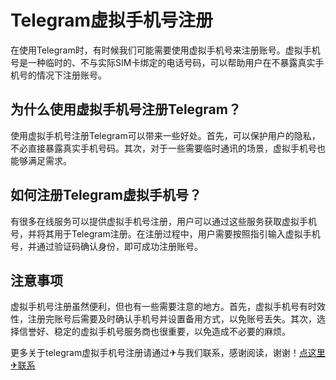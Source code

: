 # Telegram虚拟手机号注册

在使用Telegram时，有时候我们可能需要使用虚拟手机号来注册账号。虚拟手机号是一种临时的、不与实际SIM卡绑定的电话号码，可以帮助用户在不暴露真实手机号的情况下注册账号。

## 为什么使用虚拟手机号注册Telegram？

使用虚拟手机号注册Telegram可以带来一些好处。首先，可以保护用户的隐私，不必直接暴露真实手机号码。其次，对于一些需要临时通讯的场景，虚拟手机号也能够满足需求。

## 如何注册Telegram虚拟手机号？

有很多在线服务可以提供虚拟手机号注册，用户可以通过这些服务获取虚拟手机号，并将其用于Telegram注册。在注册过程中，用户需要按照指引输入虚拟手机号，并通过验证码确认身份，即可成功注册账号。

## 注意事项

虚拟手机号注册虽然便利，但也有一些需要注意的地方。首先，虚拟手机号有时效性，注册完账号后需要及时确认手机号并设置备用方式，以免账号丢失。其次，选择信誉好、稳定的虚拟手机号服务商也很重要，以免造成不必要的麻烦。

更多关于telegram虚拟手机号注册请通过✈与我们联系，感谢阅读，谢谢！[点这里✈联系](https://ss.k02.cc)